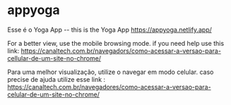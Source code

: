 # appyoga

 Esse é o Yoga App -- this is the Yoga App
     https://appyoga.netlify.app/

For a better view, use the mobile browsing mode.
if you need help use this link:
https://canaltech.com.br/navegadors/como-acessar-a-versao-para-cellular-de-um-site-no-chrome/

Para uma melhor visualização, utilize o navegar em modo celular.
caso precise de ajuda utilize esse link : 
https://canaltech.com.br/navegadores/como-acessar-a-versao-para-celular-de-um-site-no-chrome/
